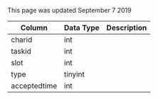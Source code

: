 This page was updated September 7 2019

| Column       | Data Type | Description |
| ------------ | --------- | ----------- |
| charid       | int       |             |
| taskid       | int       |             |
| slot         | int       |             |
| type         | tinyint   |             |
| acceptedtime | int       |             |